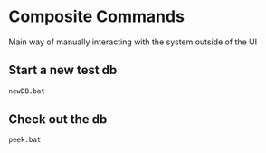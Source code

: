 # Composite Commands

Main way of manually interacting with the system outside of the UI

## Start a new test db   
```bash
newDB.bat
```

## Check out the db
```bash
peek.bat
```

